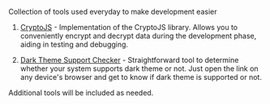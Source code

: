 Collection of tools used everyday to make development easier

1. [CryptoJS](https://baijudodhia.github.io/tools/crypto) - Implementation of the CryptoJS library. Allows you to conveniently encrypt and decrypt data during the development phase, aiding in testing and debugging.

2. [Dark Theme Support Checker](https://baijudodhia.github.io/tools/theme-support-checker) - Straightforward tool to determine whether your system supports dark theme or not. Just open the link on any device's browser and get to know if dark theme is supported or not.

Additional tools will be included as needed.
